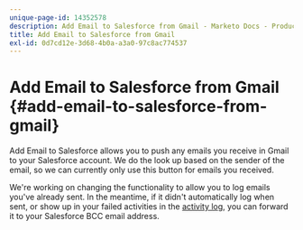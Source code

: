 ```yaml
---
unique-page-id: 14352578
description: Add Email to Salesforce from Gmail - Marketo Docs - Product Documentation
title: Add Email to Salesforce from Gmail
exl-id: 0d7cd12e-3d68-4b0a-a3a0-97c8ac774537
---
```

# Add Email to Salesforce from Gmail {#add-email-to-salesforce-from-gmail}

Add Email to Salesforce allows you to push any emails you receive in Gmail to your Salesforce account. We do the look up based on the sender of the email, so we can currently only use this button for emails you received.

We're working on changing the functionality to allow you to log emails you've already sent. In the meantime, if it didn't automatically log when sent, or show up in your failed activities in the [activity log](https://toutapp.com/), you can forward it to your Salesforce BCC email address.
